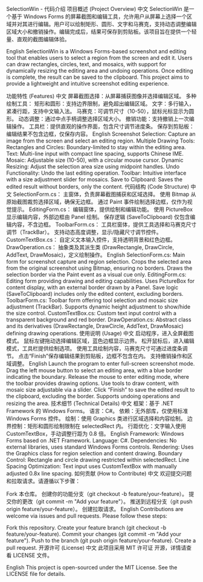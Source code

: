 SelectionWin - 代码介绍
项目概述 (Project Overview)
中文
SelectionWin 是一个基于 Windows Forms 的屏幕截图和编辑工具，允许用户从屏幕上选择一个区域并对其进行编辑。用户可以绘制矩形、圆形、文字和马赛克，支持动态调整编辑区域大小和撤销操作。编辑完成后，结果可保存到剪贴板。该项目旨在提供一个轻量、直观的截图编辑体验。

English
SelectionWin is a Windows Forms-based screenshot and editing tool that enables users to select a region from the screen and edit it. Users can draw rectangles, circles, text, and mosaics, with support for dynamically resizing the editing area and undoing operations. Once editing is complete, the result can be saved to the clipboard. This project aims to provide a lightweight and intuitive screenshot editing experience.

功能特性 (Features)
中文
屏幕截图选择：从屏幕捕获图像并选择编辑区域。
多种绘制工具：
矩形和圆形：支持边界限制，避免超出编辑区域。
文字：多行输入，紧凑行距，支持中文输入法。
马赛克：可调节尺寸（10-50），鼠标光标显示为圆形。
动态调整：通过中点手柄调整选择区域大小。
撤销功能：支持撤销上一次编辑操作。
工具栏：提供直观的操作界面，包含尺寸调节进度条。
保存到剪贴板：编辑结果不包含边框，仅保存内容。
English
Screenshot Selection: Capture an image from the screen and select an editing region.
Multiple Drawing Tools:
Rectangles and Circles: Boundary-limited to stay within the editing area.
Text: Multi-line input with compact line spacing, supports Chinese IME.
Mosaic: Adjustable size (10-50), with a circular mouse cursor.
Dynamic Resizing: Adjust the selection area size using midpoint handles.
Undo Functionality: Undo the last editing operation.
Toolbar: Intuitive interface with a size adjustment slider for mosaics.
Save to Clipboard: Saves the edited result without borders, only the content.
代码结构 (Code Structure)
中文
SelectionForm.cs：
主窗体，负责屏幕截图捕获和区域选择。
使用 Bitmap 从原始截图裁剪选择区域，确保无边框。
通过 Paint 事件绘制选择边框，仅作为视觉提示。
EditingForm.cs：
编辑窗体，提供绘制和编辑功能。
使用 PictureBox 显示编辑内容，外部边框由 Panel 绘制。
保存逻辑 (SaveToClipboard) 仅包含编辑内容，不含边框。
ToolbarForm.cs：
工具栏窗体，提供工具选择和马赛克尺寸调节（TrackBar）。
支持动态高度调整，显示/隐藏尺寸调节控件。
CustomTextBox.cs：
自定义文本输入控件，支持透明背景和红色边框。
DrawOperation.cs：
抽象类及其派生类 (DrawRectangle, DrawCircle, AddText, DrawMosaic)，定义绘制操作。
English
SelectionForm.cs:
Main form for screenshot capture and region selection.
Crops the selected area from the original screenshot using Bitmap, ensuring no borders.
Draws the selection border via the Paint event as a visual cue only.
EditingForm.cs:
Editing form providing drawing and editing capabilities.
Uses PictureBox for content display, with an external border drawn by a Panel.
Save logic (SaveToClipboard) includes only the edited content, excluding borders.
ToolbarForm.cs:
Toolbar form offering tool selection and mosaic size adjustment (TrackBar).
Supports dynamic height adjustment to show/hide the size control.
CustomTextBox.cs:
Custom text input control with a transparent background and red border.
DrawOperation.cs:
Abstract class and its derivatives (DrawRectangle, DrawCircle, AddText, DrawMosaic) defining drawing operations.
使用说明 (Usage)
中文
启动程序，进入全屏截图模式。
鼠标左键拖动选择编辑区域，蓝色边框显示边界。
松开鼠标后，进入编辑模式，工具栏提供绘制选项。
使用工具绘制内容，马赛克尺寸可通过进度条调节。
点击“Finish”保存编辑结果到剪贴板，边框不包含在内。
支持撤销操作和区域调整。
English
Launch the program to enter full-screen screenshot mode.
Drag the left mouse button to select an editing area, with a blue border indicating the boundary.
Release the mouse to enter editing mode, where the toolbar provides drawing options.
Use tools to draw content, with mosaic size adjustable via a slider.
Click “Finish” to save the edited result to the clipboard, excluding the border.
Supports undoing operations and resizing the area.
技术细节 (Technical Details)
中文
框架：基于 .NET Framework 的 Windows Forms。
语言：C#。
依赖：无外部库，仅使用标准 Windows Forms 控件。
绘制：使用 Graphics 类进行区域选择和内容绘制。
边界控制：矩形和圆形绘制限制在 selectedRect 内。
行距优化：文字输入使用 CustomTextBox，手动调整行距为 0.8 倍。
English
Framework: Windows Forms based on .NET Framework.
Language: C#.
Dependencies: No external libraries, uses standard Windows Forms controls.
Rendering: Uses the Graphics class for region selection and content drawing.
Boundary Control: Rectangle and circle drawing restricted within selectedRect.
Line Spacing Optimization: Text input uses CustomTextBox with manually adjusted 0.8x line spacing.
如何贡献 (How to Contribute)
中文
欢迎提交问题和拉取请求。请遵循以下步骤：

Fork 本仓库。
创建你的功能分支（git checkout -b feature/your-feature）。
提交你的更改（git commit -m "Add your feature"）。
推送到远程分支（git push origin feature/your-feature）。
创建拉取请求。
English
Contributions are welcome via issues and pull requests. Please follow these steps:

Fork this repository.
Create your feature branch (git checkout -b feature/your-feature).
Commit your changes (git commit -m "Add your feature").
Push to the branch (git push origin feature/your-feature).
Create a pull request.
开源许可 (License)
中文
此项目采用 MIT 许可证 开源，详情请查看 LICENSE 文件。

English
This project is open-sourced under the MIT License. See the LICENSE file for details.
